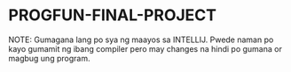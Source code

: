 # PROGFUN-FINAL-PROJECT
NOTE: Gumagana lang po sya ng maayos sa INTELLIJ. Pwede naman po kayo gumamit ng ibang compiler pero may changes na hindi po gumana or magbug ung program.

